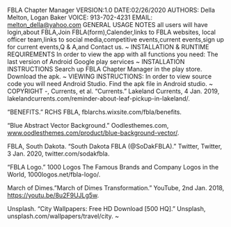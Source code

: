 FBLA Chapter Manager VERSION:1.0 DATE:02/26/2020
AUTHORS: Della Melton, Logan Baker 
VOICE: 913-702-4231
EMAIL: melton_della@yahoo.com
GENERAL USAGE NOTES
all users will have login,about FBLA,Join FBLA(form),Calender,links to FBLA websites,
local officer team,links to social media,competitive events,current events,sign up 
for current events,Q & A,and Contact us.
~
INSTALLATION & RUNTIME REQUIREMENTS
In order to view the app with all functions you need:
The last version of Android
Google play services
~
INSTALLATION INSTRUCTIONS
Search up FBLA Chapter Manager in the play store.
Download the apk. 
~
VIEWING INSTRUCTIONS:
In order to view source code you will need Android Studio.
Find the apk file in Android studio. 
~ 
COPYRIGHT
-, Currents, et al. “Currents.” Lakeland Currents, 4 Jan. 2019, 
   lakelandcurrents.com/reminder-about-leaf-pickup-in-lakeland/.

“BENEFITS.” RCHS FBLA, fblarchs.wixsite.com/fbla/benefits.

“Blue Abstract Vector Background.” Oodlesthemes.com, 
  www.oodlesthemes.com/product/blue-background-vector/.

FBLA, South Dakota. “South Dakota FBLA (@SoDakFBLA).” 
  Twitter, Twitter, 3 Jan. 2020, twitter.com/sodakfbla.

“FBLA Logo.” 1000 Logos The Famous Brands and Company Logos in the World, 
  1000logos.net/fbla-logo/.

March of Dimes.”March of Dimes Transformation.” YouTube, 2nd Jan. 2018, 
  https://youtu.be/8u2F9UJLg5w.

Unsplash. “City Wallpapers: Free HD Download [500 HQ].” Unsplash, 
  unsplash.com/wallpapers/travel/city.
~
